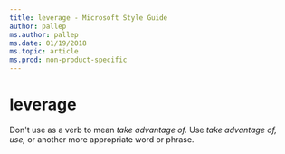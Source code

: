 ```yaml
---
title: leverage - Microsoft Style Guide
author: pallep
ms.author: pallep
ms.date: 01/19/2018
ms.topic: article
ms.prod: non-product-specific
---
```


# leverage

Don't use as a verb to mean *take advantage of.* Use *take advantage of,* *use,* or another more appropriate word or phrase.

